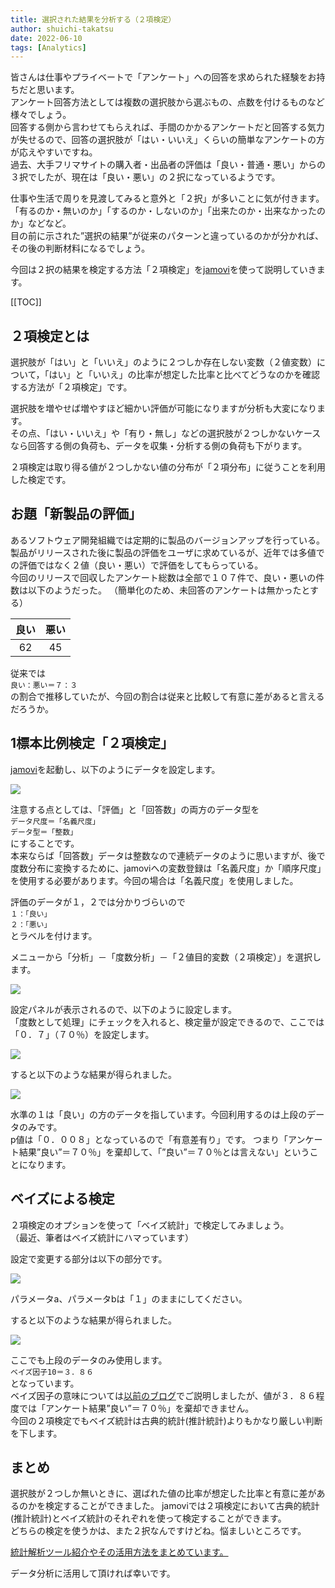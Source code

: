 ```yaml
---
title: 選択された結果を分析する（２項検定）
author: shuichi-takatsu
date: 2022-06-10
tags: [Analytics]
---
```


皆さんは仕事やプライベートで「アンケート」への回答を求められた経験をお持ちだと思います。  
アンケート回答方法としては複数の選択肢から選ぶもの、点数を付けるものなど様々でしょう。  
回答する側から言わせてもらえれば、手間のかかるアンケートだと回答する気力が失せるので、回答の選択肢が「はい・いいえ」くらいの簡単なアンケートの方が応えやすいですね。  
過去、大手フリマサイトの購入者・出品者の評価は「良い・普通・悪い」からの３択でしたが、現在は「良い・悪い」の２択になっているようです。  

仕事や生活で周りを見渡してみると意外と「２択」が多いことに気が付きます。  
「有るのか・無いのか」「するのか・しないのか」「出来たのか・出来なかったのか」などなど。  
目の前に示された”選択の結果”が従来のパターンと違っているのかが分かれば、その後の判断材料になるでしょう。

今回は２択の結果を検定する方法「２項検定」を[jamovi](https://www.jamovi.org/)を使って説明していきます。

[[TOC]]

## ２項検定とは

選択肢が「はい」と「いいえ」のように２つしか存在しない変数（２値変数）について，「はい」と「いいえ」の比率が想定した比率と比べてどうなのかを確認する方法が「２項検定」です。

選択肢を増やせば増やすほど細かい評価が可能になりますが分析も大変になります。  
その点、「はい・いいえ」や「有り・無し」などの選択肢が２つしかないケースなら回答する側の負荷も、データを収集・分析する側の負荷も下がります。

２項検定は取り得る値が２つしかない値の分布が「２項分布」に従うことを利用した検定です。

## お題「新製品の評価」

あるソフトウェア開発組織では定期的に製品のバージョンアップを行っている。  
製品がリリースされた後に製品の評価をユーザに求めているが、近年では多値での評価ではなく２値（良い・悪い）で評価をしてもらっている。  
今回のリリースで回収したアンケート総数は全部で１０７件で、良い・悪いの件数は以下のようだった。
（簡単化のため、未回答のアンケートは無かったとする）

| 良い | 悪い |
|:---:| :---:|
| 62 | 45 |

従来では  
`良い：悪い＝７：３`  
の割合で推移していたが、今回の割合は従来と比較して有意に差があると言えるだろうか。

## 1標本比例検定「２項検定」

[jamovi](https://www.jamovi.org/)を起動し、以下のようにデータを設定します。  

![](https://gyazo.com/d20f1738688501b842b1728aeed74c71.png)

注意する点としては、「評価」と「回答数」の両方のデータ型を  
`データ尺度＝「名義尺度」`  
`データ型＝「整数」`  
にすることです。  
本来ならば「回答数」データは整数なので連続データのように思いますが、後で度数分布に変換するために、jamoviへの変数登録は「名義尺度」か「順序尺度」を使用する必要があります。今回の場合は「名義尺度」を使用しました。

評価のデータが１，２では分かりづらいので  
`１：「良い」`  
`２：「悪い」`  
とラベルを付けます。

メニューから「分析」－「度数分析」－「２値目的変数（２項検定）」を選択します。

![](https://gyazo.com/6764e6565d582911d38556d8db9318f0.png)

設定パネルが表示されるので、以下のように設定します。  
「度数として処理」にチェックを入れると、検定量が設定できるので、ここでは「０．７」（７０％）を設定します。

![](https://gyazo.com/879f5a15da06a09714207dc4be970a40.png)

すると以下のような結果が得られました。

![](https://gyazo.com/721966f5493087e53f3534859365e137.png)

水準の１は「良い」の方のデータを指しています。今回利用するのは上段のデータのみです。  
p値は「０．００８」となっているので「有意差有り」です。
つまり「アンケート結果”良い”＝７０％」を棄却して、「”良い”＝７０％とは言えない」ということになります。

## ベイズによる検定

２項検定のオプションを使って「ベイズ統計」で検定してみましょう。  
（最近、筆者はベイズ統計にハマっています）

設定で変更する部分は以下の部分です。

![](https://gyazo.com/d0ec797f172246f45c8d2961428717f9.png)

パラメータa、パラメータbは「１」のままにしてください。

すると以下のような結果が得られました。

![](https://gyazo.com/ac48980bca0c0d0225fc5ec91c8053d8.png)

ここでも上段のデータのみ使用します。  
`ベイズ因子10＝３．８６`  
となっています。  
ベイズ因子の意味については[以前のブログ](https://developer.mamezou-tech.com/blogs/2022/06/03/bayesian-inference/)でご説明しましたが、値が３．８６程度では「アンケート結果”良い”＝７０％」を棄却できません。  
今回の２項検定でもベイズ統計は古典的統計(推計統計)よりもかなり厳しい判断を下します。

## まとめ

選択肢が２つしか無いときに、選ばれた値の比率が想定した比率と有意に差があるのかを検定することができました。
jamoviでは２項検定において古典的統計(推計統計)とベイズ統計のそれぞれを使って検定することができます。  
どちらの検定を使うかは、また２択なんですけどね。悩ましいところです。

[統計解析ツール紹介やその活用方法をまとめています。](https://developer.mamezou-tech.com/analytics/)

データ分析に活用して頂ければ幸いです。
